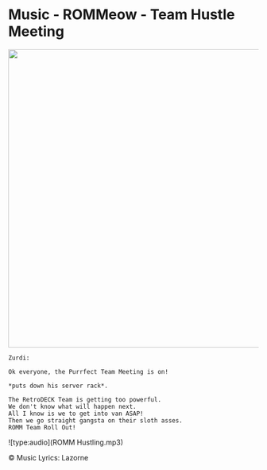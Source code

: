 # Music - ROMMeow - Team Hustle Meeting

<img src="../../../wiki_images/ai/romm/romm-team.png" width="600">

```
Zurdi: 

Ok everyone, the Purrfect Team Meeting is on!

*puts down his server rack*. 

The RetroDECK Team is getting too powerful. 
We don't know what will happen next.
All I know is we to get into van ASAP! 
Then we go straight gangsta on their sloth asses. 
ROMM Team Roll Out!
```

![type:audio](ROMM Hustling.mp3)

©️ Music Lyrics:️ Lazorne 
